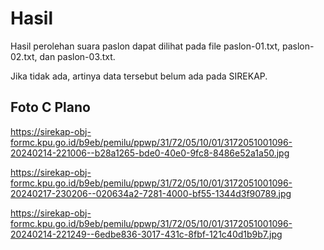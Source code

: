 # Hasil

Hasil perolehan suara paslon dapat dilihat pada file paslon-01.txt, paslon-02.txt, dan paslon-03.txt.

Jika tidak ada, artinya data tersebut belum ada pada SIREKAP.

## Foto C Plano

https://sirekap-obj-formc.kpu.go.id/b9eb/pemilu/ppwp/31/72/05/10/01/3172051001096-20240214-221006--b28a1265-bde0-40e0-9fc8-8486e52a1a50.jpg

https://sirekap-obj-formc.kpu.go.id/b9eb/pemilu/ppwp/31/72/05/10/01/3172051001096-20240217-230206--020634a2-7281-4000-bf55-1344d3f90789.jpg

https://sirekap-obj-formc.kpu.go.id/b9eb/pemilu/ppwp/31/72/05/10/01/3172051001096-20240214-221249--6edbe836-3017-431c-8fbf-121c40d1b9b7.jpg
